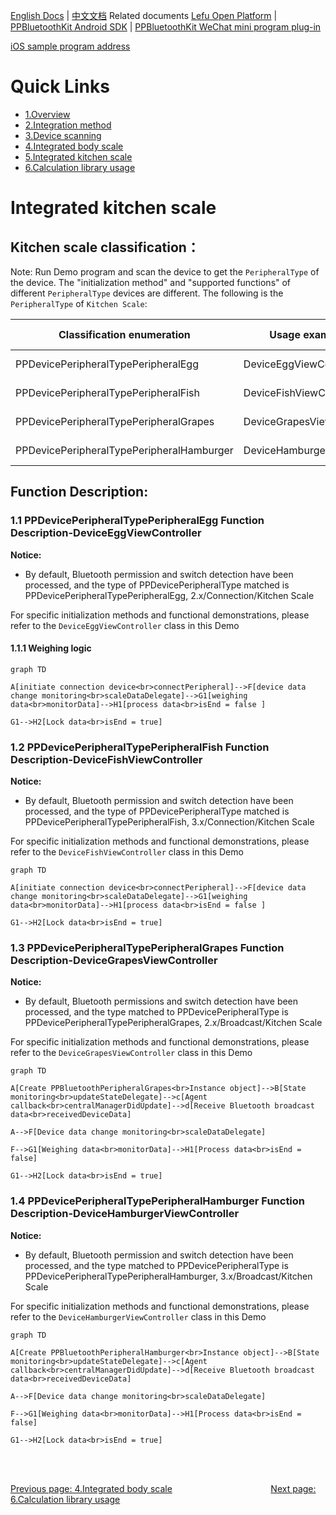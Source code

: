 [English Docs](../README_EN.md)  |  [中文文档](../README.md)
Related documents
[Lefu Open Platform](https://uniquehealth.lefuenergy.com/unique-open-web/#/document)  |    [PPBluetoothKit Android SDK](https://lefuhengqi.apifox.cn/doc-3330813)  |    [PPBluetoothKit WeChat mini program plug-in](https://uniquehealth.lefuenergy.com/unique-open-web/#/document?url=https://lefuhengqi.apifox.cn/doc-2625745)

[iOS sample program address](https://gitee.com/shenzhen-lfscale/bluetooth-kit-iosdemo.git)

# Quick Links
- [1.Overview](../README_EN.md)
- [2.Integration method](Integration_EN.md)
- [3.Device scanning](SearchDevice_EN.md)
- [4.Integrated body scale](BodyScaleIntegrate_EN.md)
- [5.Integrated kitchen scale](KitchenScaleIntegrate_EN.md)
- [6.Calculation library usage](Calculate_EN.md)

# Integrated kitchen scale

## Kitchen scale classification：

Note: Run Demo program and scan the device to get the `PeripheralType` of the device. The "initialization method" and "supported functions" of different `PeripheralType` devices are different. The following is the `PeripheralType` of `Kitchen Scale`:

| Classification enumeration | Usage example class | Connection method | Device type | Protocol type |
|------|--------|--------|--------|-----|
| PPDevicePeripheralTypePeripheralEgg | DeviceEggViewController | Connections | Kitchen Scales | 2.x |
| PPDevicePeripheralTypePeripheralFish | DeviceFishViewController | Connections | Kitchen Scales | 3.x |
| PPDevicePeripheralTypePeripheralGrapes | DeviceGrapesViewController | Broadcast | Kitchen Scale | 2.x |
| PPDevicePeripheralTypePeripheralHamburger | DeviceHamburgerViewController | Broadcast | Kitchen Scale | 3.x |

## Function Description:

### 1.1 PPDevicePeripheralTypePeripheralEgg Function Description-DeviceEggViewController

**Notice:**

- By default, Bluetooth permission and switch detection have been processed, and the type of PPDevicePeripheralType matched is PPDevicePeripheralTypePeripheralEgg, 2.x/Connection/Kitchen Scale

For specific initialization methods and functional demonstrations, please refer to the `DeviceEggViewController` class in this Demo

#### 1.1.1 Weighing logic

```mermaid
graph TD

A[initiate connection device<br>connectPeripheral]-->F[device data change monitoring<br>scaleDataDelegate]-->G1[weighing data<br>monitorData]-->H1[process data<br>isEnd = false ]

G1-->H2[Lock data<br>isEnd = true]
```

### 1.2 PPDevicePeripheralTypePeripheralFish Function Description-DeviceFishViewController

**Notice:**

- By default, Bluetooth permission and switch detection have been processed, and the type of PPDevicePeripheralType matched is PPDevicePeripheralTypePeripheralFish, 3.x/Connection/Kitchen Scale

For specific initialization methods and functional demonstrations, please refer to the `DeviceFishViewController` class in this Demo

```mermaid
graph TD

A[initiate connection device<br>connectPeripheral]-->F[device data change monitoring<br>scaleDataDelegate]-->G1[weighing data<br>monitorData]-->H1[process data<br>isEnd = false ]

G1-->H2[Lock data<br>isEnd = true]
```

### 1.3 PPDevicePeripheralTypePeripheralGrapes Function Description-DeviceGrapesViewController

**Notice:**

- By default, Bluetooth permissions and switch detection have been processed, and the type matched to PPDevicePeripheralType is PPDevicePeripheralTypePeripheralGrapes, 2.x/Broadcast/Kitchen Scale

For specific initialization methods and functional demonstrations, please refer to the `DeviceGrapesViewController` class in this Demo

```mermaid
graph TD

A[Create PPBluetoothPeripheralGrapes<br>Instance object]-->B[State monitoring<br>updateStateDelegate]-->c[Agent callback<br>centralManagerDidUpdate]-->d[Receive Bluetooth broadcast data<br>receivedDeviceData]

A-->F[Device data change monitoring<br>scaleDataDelegate]

F-->G1[Weighing data<br>monitorData]-->H1[Process data<br>isEnd = false]

G1-->H2[Lock data<br>isEnd = true]
```

### 1.4 PPDevicePeripheralTypePeripheralHamburger Function Description-DeviceHamburgerViewController

**Notice:**

- By default, Bluetooth permission and switch detection have been processed, and the type matched to PPDevicePeripheralType is PPDevicePeripheralTypePeripheralHamburger, 3.x/Broadcast/Kitchen Scale

For specific initialization methods and functional demonstrations, please refer to the `DeviceHamburgerViewController` class in this Demo

```mermaid
graph TD

A[Create PPBluetoothPeripheralHamburger<br>Instance object]-->B[State monitoring<br>updateStateDelegate]-->c[Agent callback<br>centralManagerDidUpdate]-->d[Receive Bluetooth broadcast data<br>receivedDeviceData]

A-->F[Device data change monitoring<br>scaleDataDelegate]

F-->G1[Weighing data<br>monitorData]-->H1[Process data<br>isEnd = false]

G1-->H2[Lock data<br>isEnd = true]
```

<br/>
<br/>

[Previous page: 4.Integrated body scale](BodyScaleIntegrate_EN.md)
&nbsp;&nbsp;&nbsp;&nbsp;&nbsp;&nbsp;&nbsp;&nbsp;&nbsp;&nbsp;&nbsp;&nbsp;&nbsp;&nbsp;&nbsp;&nbsp;&nbsp;&nbsp;&nbsp;&nbsp;&nbsp;&nbsp;&nbsp;&nbsp;&nbsp;&nbsp;&nbsp;&nbsp;&nbsp;&nbsp;&nbsp;&nbsp;&nbsp;&nbsp;&nbsp;&nbsp;&nbsp;&nbsp;
[Next page: 6.Calculation library usage](Calculate_EN.md)





